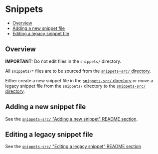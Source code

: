 # Snippets

<!-- START doctoc generated TOC please keep comment here to allow auto update -->
<!-- DON'T EDIT THIS SECTION, INSTEAD RE-RUN doctoc TO UPDATE -->


- [Overview](#overview)
- [Adding a new snippet file](#adding-a-new-snippet-file)
- [Editing a legacy snippet file](#editing-a-legacy-snippet-file)

<!-- END doctoc generated TOC please keep comment here to allow auto update -->

## Overview

**IMPORTANT:** Do not edit files in the `snippets/` directory. 

All `snippets/*` files are to be sourced from the [`snippets-src/` directory](../snippets-src).

Either create a new snippet file in the [`snippets-src/` directory](../snippets-src) or move a legacy snippet file from the `snippets/` directory to the [`snippets-src/` directory](../snippets-src).

## Adding a new snippet file

See the [`snippets-src/` "Adding a new snippet" README section](../snippets-src/README.md#adding-a-new-snippet).

## Editing a legacy snippet file

See the [`snippets-src/` "Editing a legacy snippet" README section](../snippets-src/README.md#editing-a-legacy-snippet)
